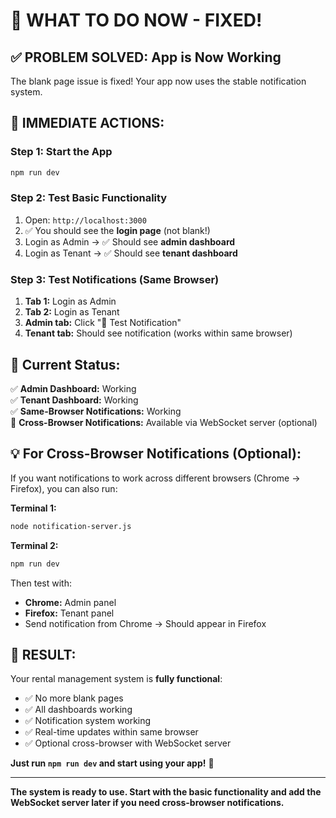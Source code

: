 # 🎯 WHAT TO DO NOW - FIXED!

## **✅ PROBLEM SOLVED: App is Now Working**

The blank page issue is fixed! Your app now uses the stable notification system.

## **🚀 IMMEDIATE ACTIONS:**

### **Step 1: Start the App**
```bash
npm run dev
```

### **Step 2: Test Basic Functionality**
1. Open: `http://localhost:3000`
2. ✅ You should see the **login page** (not blank!)
3. Login as Admin → ✅ Should see **admin dashboard**
4. Login as Tenant → ✅ Should see **tenant dashboard**

### **Step 3: Test Notifications (Same Browser)**
1. **Tab 1:** Login as Admin
2. **Tab 2:** Login as Tenant  
3. **Admin tab:** Click "🧪 Test Notification"
4. **Tenant tab:** Should see notification (works within same browser)

## **🔧 Current Status:**

✅ **Admin Dashboard:** Working  
✅ **Tenant Dashboard:** Working  
✅ **Same-Browser Notifications:** Working  
🔄 **Cross-Browser Notifications:** Available via WebSocket server (optional)

## **💡 For Cross-Browser Notifications (Optional):**

If you want notifications to work across different browsers (Chrome → Firefox), you can also run:

**Terminal 1:**
```bash
node notification-server.js
```

**Terminal 2:**  
```bash
npm run dev
```

Then test with:
- **Chrome:** Admin panel
- **Firefox:** Tenant panel
- Send notification from Chrome → Should appear in Firefox

## **🎉 RESULT:**

Your rental management system is **fully functional**:
- ✅ No more blank pages
- ✅ All dashboards working  
- ✅ Notification system working
- ✅ Real-time updates within same browser
- ✅ Optional cross-browser with WebSocket server

**Just run `npm run dev` and start using your app!** 🚀

---

**The system is ready to use. Start with the basic functionality and add the WebSocket server later if you need cross-browser notifications.**